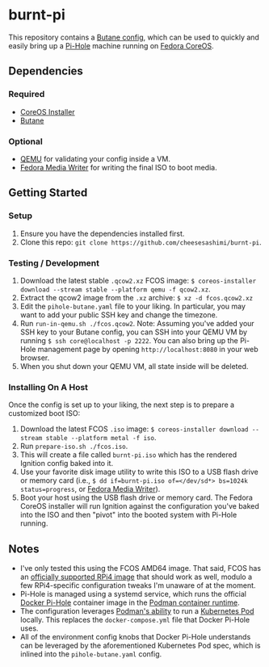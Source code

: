 # burnt-pi

This repository contains a [Butane config](https://github.com/coreos/butane), which can be used to quickly and easily bring up a [Pi-Hole](https://pi-hole.net/) machine running on [Fedora CoreOS](https://getfedora.org/coreos).

## Dependencies

### Required

- [CoreOS Installer](https://coreos.github.io/coreos-installer/)
- [Butane](https://coreos.github.io/butane)

### Optional
- [QEMU](https://www.qemu.org/) for validating your config inside a VM.
- [Fedora Media Writer](https://developers.redhat.com/blog/2016/04/26/fedora-media-writer-the-fastest-way-to-create-live-usb-boot-media) for writing the final ISO to boot media.

## Getting Started

### Setup

1. Ensure you have the dependencies installed first.
2. Clone this repo: `git clone https://github.com/cheesesashimi/burnt-pi`.

### Testing / Development

1. Download the latest stable `.qcow2.xz` FCOS image: `$ coreos-installer download --stream stable --platform qemu -f qcow2.xz`.
1. Extract the qcow2 image from the `.xz` archive: `$ xz -d fcos.qcow2.xz`
1. Edit the `pihole-butane.yaml` file to your liking. In particular, you may want to add your public SSH key and change the timezone.
1. Run `run-in-qemu.sh ./fcos.qcow2`. Note: Assuming you've added your SSH key to your Butane config, you can SSH into your QEMU VM by running `$ ssh core@localhost -p 2222`. You can also bring up the Pi-Hole management page by opening `http://localhost:8080` in your web browser.
1. When you shut down your QEMU VM, all state inside will be deleted.

### Installing On A Host

Once the config is set up to your liking, the next step is to prepare a customized boot ISO:

1. Download the latest FCOS `.iso` image: `$ coreos-installer download --stream stable --platform metal -f iso`.
1. Run `prepare-iso.sh ./fcos.iso`.
1. This will create a file called `burnt-pi.iso` which has the rendered Ignition config baked into it.
1. Use your favorite disk image utility to write this ISO to a USB flash drive or memory card (i.e., `$ dd if=burnt-pi.iso of=</dev/sd*> bs=1024k status=progress`, or [Fedora Media Writer](https://developers.redhat.com/blog/2016/04/26/fedora-media-writer-the-fastest-way-to-create-live-usb-boot-media)).
1. Boot your host using the USB flash drive or memory card. The Fedora CoreOS installer will run Ignition against the configuration you've baked into the ISO and then "pivot" into the booted system with Pi-Hole running.

## Notes

- I've only tested this using the FCOS AMD64 image. That said, FCOS has an [officially supported RPi4 image](https://docs.fedoraproject.org/en-US/fedora-coreos/provisioning-raspberry-pi4/) that should work as well, modulo a few RPi4-specific configuration tweaks I'm unaware of at the moment.
- Pi-Hole is managed using a systemd service, which runs the official [Docker Pi-Hole](https://github.com/pi-hole/docker-pi-hole) container image in the [Podman container runtime](https://podman.io/).
- The configuration leverages [Podman's ability](https://developers.redhat.com/blog/2019/01/15/podman-managing-containers-pods) to run a [Kubernetes Pod](https://kubernetes.io/docs/concepts/workloads/pods/) locally. This replaces the `docker-compose.yml` file that Docker Pi-Hole uses.
- All of the environment config knobs that Docker Pi-Hole understands can be leveraged by the aforementioned Kubernetes Pod spec, which is inlined into the `pihole-butane.yaml` config.

